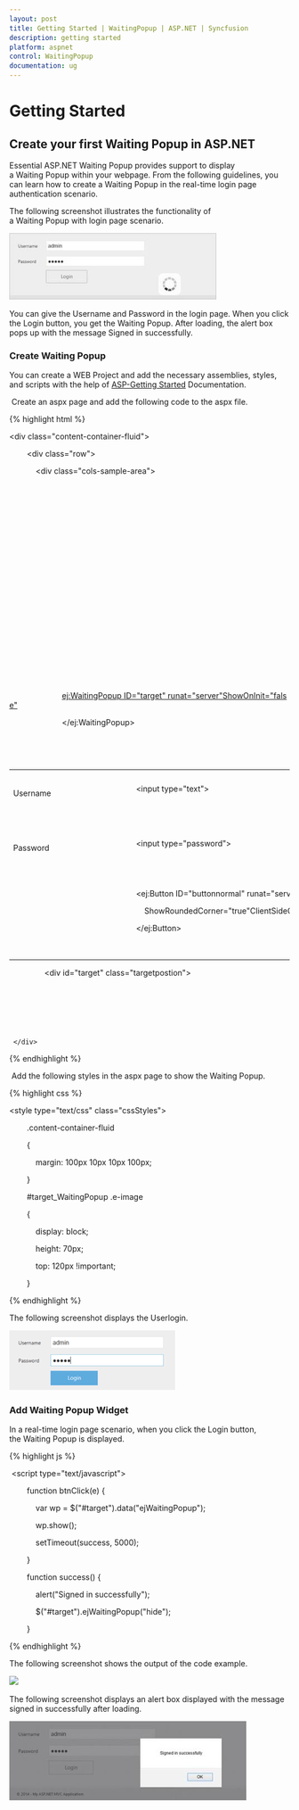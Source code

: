 ```yaml
---
layout: post
title: Getting Started | WaitingPopup | ASP.NET | Syncfusion
description: getting started
platform: aspnet
control: WaitingPopup
documentation: ug
---
```


# Getting Started

## Create your first Waiting Popup in ASP.NET  

Essential ASP.NET Waiting Popup provides support to display a Waiting Popup within your webpage. From the following guidelines, you can learn how to create a Waiting Popup in the real-time login page authentication scenario.

The following screenshot illustrates the functionality of a Waiting Popup with login page scenario.

![](Getting-Started_images/Getting-Started_img1.jpeg) 



You can give the Username and Password in the login page. When you click the Login button, you get the Waiting Popup. After loading, the alert box pops up with the message Signed in successfully.

### Create Waiting Popup

You can create a WEB Project and add the necessary assemblies, styles, and scripts with the help of [ASP-Getting Started](http://docs.syncfusion.com/aspnetmvc/captcha/getting-started#create-your-first-captcha-in-aspnet-mvc) Documentation.

 Create an aspx page and add the following code to the aspx file.

{% highlight html %}

<div class="content-container-fluid">

        <div class="row">

            <div class="cols-sample-area">

                <table>

                    <tr>

                        <td>

                            Username

                        </td>

                        <td>

                            <input type="text">

                        </td>

                    </tr>

                    <tr>

                        <td>

                            Password

                        </td>

                        <td>

                            <input type="password">

                        </td>

                    </tr>

                    <tr>

                        <td>

                        </td>

                        <td>

                            <ej:Button ID="buttonnormal" runat="server"Type="Button" Text="login" Size="Large"

                                ShowRoundedCorner="true"ClientSideOnClick="btnClick">

                            </ej:Button>

                        </td>

                        <ej:WaitingPopup ID="target" runat="server"ShowOnInit="false">

                        </ej:WaitingPopup>

                    </tr>

                </table>

                <div id="target" class="targetpostion">

                </div>

            </div>

        </div>

     </div>

{% endhighlight %}

 Add the following styles in the aspx page to show the Waiting Popup.



{% highlight css %}

<style type="text/css" class="cssStyles">

        .content-container-fluid

        {

            margin: 100px 10px 10px 100px;

        }



        #target_WaitingPopup .e-image

        {

            display: block;

            height: 70px;

            top: 120px !important;

        }

</style>

{% endhighlight %}

The following screenshot displays the Userlogin.

 ![](Getting-Started_images/Getting-Started_img2.png) 



### Add Waiting Popup Widget

In a real-time login page scenario, when you click the Login button, the Waiting Popup is displayed.

{% highlight js %}

 <script type="text/javascript">

        function btnClick(e) {

            var wp = $("#target").data("ejWaitingPopup");

            wp.show();

            setTimeout(success, 5000);

        }

        function success() {

            alert("Signed in successfully");

            $("#target").ejWaitingPopup("hide");

        }

</script>

{% endhighlight %}



The following screenshot shows the output of the code example.

 ![](Getting-Started_images/Getting-Started_img3.png) 



The following screenshot displays an alert box displayed with the message signed in successfully after loading.

![](Getting-Started_images/Getting-Started_img4.jpeg) 



